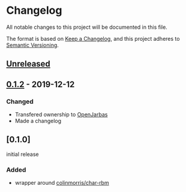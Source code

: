 # Changelog

All notable changes to this project will be documented in this file.

The format is based on [Keep a Changelog](https://keepachangelog.com/en/1.0.0/),
and this project adheres to [Semantic Versioning](https://semver.org/spec/v2.0.0.html).

## [Unreleased]

## [0.1.2]  - 2019-12-12

### Changed

- Transfered ownership to [OpenJarbas](https://github.com/OpenJarbas)
- Made a changelog

## [0.1.0]

initial release

### Added

- wrapper around [colinmorris/char-rbm](https://github.com/colinmorris/char-rbm)

[unreleased]: https://github.com/OpenJarbas/simple_char_rbm/tree/dev
[0.1.2]: https://github.com/OpenJarbas/simple_char_rbm/tree/0.3
